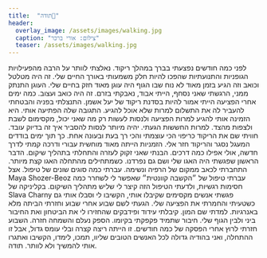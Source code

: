 ```yaml
---
title:  "תודה🙏"
header:
  overlay_image: /assets/images/walking.jpg
  caption: "צילום: אורי ברכר"
  teaser: /assets/images/walking.jpg
---
```

<!--more-->
לפני כמה חודשים נפצעתי בברך במהלך ריקוד. נאלצתי לוותר על הרבה מהפעילויות הגופניות והתנועתיות שהפכו להיות חלק משמעותי באורך החיים שלי. זה היה מטלטל וכואב וזה הגיע בזמן מאוד לא נוח שבו הגוף היה עוגן מאוד חזק בחיים שלי. העוגן התנתק ממני, הרגשתי שאני נסחף, הייתי אבוד, נאבקתי בזרם. זה היה כואב ועצוב.
כמה ימים אחרי הפציעה הייתי אמור להיות בסדנת ריקוד של יעל אשמן. התנצלתי בפניה והבטחתי להעביר לה את התשלום למרות שלא אוכל להגיע. התגובה שלה הפתיעה אותי. היא הזמינה אותי להגיע למרות הפציעה ולנסות לעשות רק מה שאני יכול, מקסימום לשבת ולצפות מהצד.
למרות החששות הגעתי. יהיה מיותר לנסות להסביר איך זה בדיוק עובד. חוויתי שם את הריקוד כריפוי הכי עוצמתי והכי רך בעת ובעונה אחת. כך תוך ימים בודדים המעגל נסגר והריקוד חזר אלי. הזמניות הייתה מאוד מוחשית עבורי ודרכה קמתי לדרך חדשה, אולי אפילו כמה דרכים.
הבנתי שאני זקוק לעזרה והתחלתי בתהליך שיקום. הדבר הראשון שפגשתי היה האגו שלי ושם גם נפרדנו. כשמתחילים מהתחלה האגו קצת מיותר. התחברתי לכאב ממקום של הרפיה ונשימה. עברתי כמה סוגים שונים של טיפול. אצל Maya Shozer-Beoz עברתי טיפול של ״הקשבה קוונטית״ שאפשר לי לשחרר כמה חסימות רגשיות, ולדעתי הטיפול הזה קיצר לי שליש מתהליך השיקום.
בקליניקה של Slava Charny פגשתי אנשים מקסימים שקיבלו אותי, הקשיבו לי וסבלו אותי גם כשטעיתי והחמרתי את הפציעה שלי. הגעתי לשם שבוע אחרי שבוע וחזרתי הביתה מלא באנרגיות. למדתי שם המון. קיבלתי עידוד ופידבקים שהחזירו לי את הביטחון ואת החיבור ביני ולבין הגוף שלי. חיבור שתמיד פקפקתי בקיומו. הספק נעלם והשמחה חזרה.
השבוע חזרתי לרוץ אחרי הפסקה של כמה חודשים. זו הייתה ריצה קצרה ובלי עומס גדול, אבל זו ההתחלה, ואני בהודיה גדולה לכל האנשים הטובים שליוו, תמכו, לימדו, הקשיבו ואתגרו אותי להמשיך ולא לוותר.
תודה.
